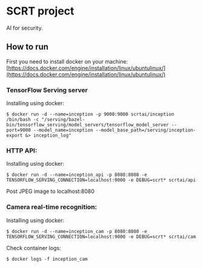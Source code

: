 # SCRT project
AI for security.


## How to run
First you need to install docker on your machine: [https://docs.docker.com/engine/installation/linux/ubuntulinux/](https://docs.docker.com/engine/installation/linux/ubuntulinux/)


### TensorFlow Serving server
Installing using docker:
```
$ docker run -d --name=inception -p 9000:9000 scrtai/inception /bin/bash -c "/serving/bazel-bin/tensorflow_serving/model_servers/tensorflow_model_server --port=9000 --model_name=inception --model_base_path=/serving/inception-export &> inception_log"
```


### HTTP API:
Installing using docker:
```
$ docker run -d --name=inception_api -p 8080:8080 -e TENSORFLOW_SERVING_CONNECTION=localhost:9000 -e DEBUG=scrt* scrtai/api
```

Post JPEG image to localhost:8080


### Camera real-time recognition:
Installing using docker:
```
$ docker run -d --name=inception_cam -p 8080:8080 -e TENSORFLOW_SERVING_CONNECTION=localhost:9000 -e DEBUG=scrt* scrtai/cam
```

Check container logs:
```
$ docker logs -f inception_cam
```
